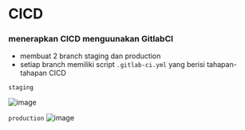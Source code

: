 # CICD

### menerapkan CICD menguunakan GitlabCI
- membuat 2 branch staging dan production 
- setiap branch memiliki script ```.gitlab-ci.yml``` yang berisi tahapan-tahapan CICD

```staging```

![image](https://github.com/irwanpanai/Test-Devops/assets/89429810/14e4ef49-8ba6-4481-b8fb-9a11263334ce)


```production```
![image](https://github.com/irwanpanai/Test-Devops/assets/89429810/78ff60d8-d442-4539-a24a-c11441e3def6)

